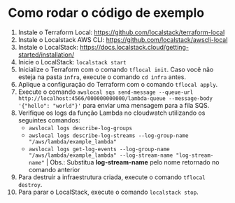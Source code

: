 # Como rodar o código de exemplo

1. Instale o Terraform Local: https://github.com/localstack/terraform-local
2. Instale o Localstack AWS CLI: https://github.com/localstack/awscli-local
3. Instale o LocalStack: https://docs.localstack.cloud/getting-started/installation/
4. Inicie o LocalStack: `localstack start`
5. Inicialize o Terraform com o comando `tflocal init`. Caso você não esteja na pasta `infra`, execute o comando `cd infra` antes.
6. Aplique a configuração do Terraform com o comando `tflocal apply`.
7. Execute o comando `awslocal sqs send-message --queue-url http://localhost:4566/000000000000/lambda-queue --message-body '{"hello": "world"}'` para enviar uma mensagem para a fila SQS.
8. Verifique os logs da função Lambda no cloudwatch utilizando os seguintes comandos:
    - `awslocal logs describe-log-groups`
    - `awslocal logs describe-log-streams --log-group-name "/aws/lambda/example_lambda"`
    - `awslocal logs get-log-events --log-group-name "/aws/lambda/example_lambda" --log-stream-name "log-stream-name"` | Obs.: Substitua **log-stream-name** pelo nome retornado no comando anterior
9. Para destruir a infraestrutura criada, execute o comando `tflocal destroy`.
10. Para parar o LocalStack, execute o comando `localstack stop`.